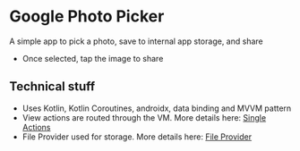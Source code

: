 # Google Photo Picker

A simple app to pick a photo, save to internal app storage, and share

* Once selected, tap the image to share

## Technical stuff

* Uses Kotlin, Kotlin Coroutines, androidx, data binding and MVVM pattern
* View actions are routed through the VM. More details here: [Single Actions](https://android.jlelse.eu/android-arch-handling-clicks-and-single-actions-in-your-view-model-with-livedata-ab93d54bc9dc)
* File Provider used for storage. More details here: [File Provider](https://blog.stylingandroid.com/fileprovider/)
